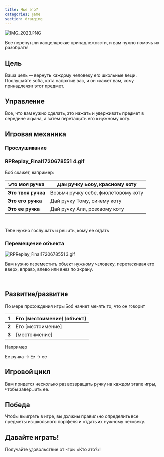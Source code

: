 ```yaml
---
title: Чье это?
categories: game
section: dragging
---
```

![IMG_2023.PNG](https://help.Studycat.com/hc/article_attachments/34966103260825)

Все перепутали канцелярские принадлежности, и вам нужно помочь их разобрать!

## Цель

Ваша цель — вернуть каждому человеку его школьные вещи. Послушайте Боба, кота напротив вас, и он скажет вам, кому принадлежит этот предмет.

## Управление

Все, что вам нужно сделать, это нажать и удерживать предмет в середине экрана, а затем перетащить его к нужному коту.

## Игровая механика

### Прослушивание

### RPReplay_Final1720678551 4.gif

Боб скажет, например:

| **Это моя ручка** | Дай ручку Бобу, красному коту |
| --- | --- |
| **Это твоя ручка** | Возьми ручку себе, фиолетовому коту |
| **Это его ручка** | Дай ручку Тому, синему коту |
| **Это ее ручка** | Дай ручку Али, розовому коту |

 

Тебе нужно послушать и решить, кому ее отдать

### Перемещение объекта

![RPReplay_Final1720678551 3.gif](https://help.Studycat.com/hc/article_attachments/34966668424601)

Вам нужно переместить объект нужному человеку, перетаскивая его вверх, вправо, влево или вниз по экрану.

 

## Развитие/развитие

По мере прохождения игры Боб начнет менять то, что он говорит 

| **1** | Его \[местоимение] \[объект] |
| --- | --- |
| **2** | Его \[местоимение] |
| **3** | \[местоимение] |

Например

Ее ручка \-\> Ее \-\> ее

## Игровой цикл

Вам придется несколько раз возвращать ручку на каждом этапе игры, чтобы завершить ее.

## Победа

Чтобы выиграть в игре, вы должны правильно определить все предметы из школьного портфеля и отдать их нужному человеку.

## Давайте играть!

Получайте удовольствие от игры «Кто это?»!